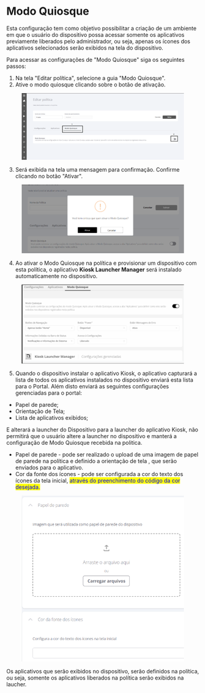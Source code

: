 # Modo Quiosque

Esta configuração tem como objetivo possibilitar a criação de um ambiente em que o usuário do dispositivo possa acessar somente os aplicativos previamente liberados pelo administrador, ou seja, apenas os ícones dos aplicativos selecionados serão exibidos na tela do dispositivo.

Para acessar as configurações de "Modo Quiosque" siga os seguintes passos:

1. Na tela "Editar política", selecione a guia "Modo Quiosque".
2. Ative o modo quiosque clicando sobre o botão de ativação.

<figure><img src="../../../.gitbook/assets/image (27).png" alt=""><figcaption></figcaption></figure>

3. Será exibida na tela uma mensagem para confirmação. Confirme clicando no botão "Ativar".

<figure><img src="../../../.gitbook/assets/image (28).png" alt=""><figcaption></figcaption></figure>

4. Ao ativar o Modo Quiosque na política e provisionar um dispositivo com esta política, o aplicativo **Kiosk Launcher Manager** será instalado automaticamente no dispositivo.

<figure><img src="../../../.gitbook/assets/image (29).png" alt=""><figcaption></figcaption></figure>

5. Quando o dispositivo instalar o aplicativo Kiosk, o aplicativo capturará a lista de todos os aplicativos instalados no dispositivo enviará esta lista para o Portal. Além disto enviará as seguintes configurações gerenciadas para o portal:

* Papel de parede;
* Orientação de Tela;
* Lista de aplicativos exibidos;

E alterará a launcher do Dispositivo para a launcher do aplicativo Kiosk, não permitirá que o usuário altere a launcher no dispositivo e manterá a configuração de Modo Quiosque recebida na politica.

* Papel de parede - pode ser realizado o upload de uma imagem de papel de parede na política e definido a orientação de tela , que serão enviados para o aplicativo.
* Cor da fonte dos ícones - pode ser configurada a cor do texto dos ícones da tela inicial, <mark style="color:blue;">através do preenchimento do código da cor desejada.</mark>

<figure><img src="../../../.gitbook/assets/image (1) (1).png" alt=""><figcaption></figcaption></figure>

Os aplicativos que serão exibidos no dispositivo, serão definidos na política, ou seja, somente os aplicativos liberados na política serão exibidos na laucher.
